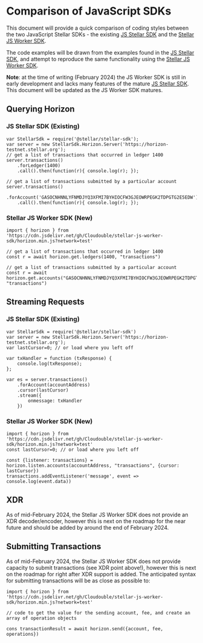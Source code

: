 # Comparison of JavaScript SDKs

This document will provide a quick comparison of coding styles between the two JavaScript Stellar SDKs - the existing [JS Stellar SDK](https://github.com/stellar/js-stellar-sdk) and the [Stellar JS Worker SDK](https://github.com/Cloudouble/stellar-js-worker-sdk).

The code examples will be drawn from the examples found in the [JS Stellar SDK](https://github.com/stellar/js-stellar-sdk), and attempt to reproduce the same functionality using the [Stellar JS Worker SDK](https://github.com/Cloudouble/stellar-js-worker-sdk).

**Note**: at the time of writing (February 2024) the JS Worker SDK is still in early development and lacks many features of the mature [JS Stellar SDK](https://github.com/stellar/js-stellar-sdk). This document will be updated as the JS Worker SDK matures. 

## Querying Horizon

### JS Stellar SDK (Existing)

```
var StellarSdk = require('@stellar/stellar-sdk');
var server = new StellarSdk.Horizon.Server('https://horizon-testnet.stellar.org');
// get a list of transactions that occurred in ledger 1400
server.transactions()
    .forLedger(1400)
    .call().then(function(r){ console.log(r); });

// get a list of transactions submitted by a particular account
server.transactions()
    .forAccount('GASOCNHNNLYFNMDJYQ3XFMI7BYHIOCFW3GJEOWRPEGK2TDPGTG2E5EDW')
    .call().then(function(r){ console.log(r); });
```

### Stellar JS Worker SDK (New)

```
import { horizon } from 'https://cdn.jsdelivr.net/gh/Cloudouble/stellar-js-worker-sdk/horizon.min.js?network=test'

// get a list of transactions that occurred in ledger 1400
const r = await horizon.get.ledgers(1400, "transactions")

// get a list of transactions submitted by a particular account
const r = await horizon.get.accounts("GASOCNHNNLYFNMDJYQ3XFMI7BYHIOCFW3GJEOWRPEGK2TDPGTG2E5EDW", "transactions")
```

## Streaming Requests

### JS Stellar SDK (Existing)

```
var StellarSdk = require('@stellar/stellar-sdk')
var server = new StellarSdk.Horizon.Server('https://horizon-testnet.stellar.org');
var lastCursor=0; // or load where you left off

var txHandler = function (txResponse) {
    console.log(txResponse);
};

var es = server.transactions()
    .forAccount(accountAddress)
    .cursor(lastCursor)
    .stream({
        onmessage: txHandler
    })
```

### Stellar JS Worker SDK (New)

```
import { horizon } from 'https://cdn.jsdelivr.net/gh/Cloudouble/stellar-js-worker-sdk/horizon.min.js?network=test'
const lastCursor=0; // or load where you left off

const {listener: transactions} = horizon.listen.accounts(accountAddress, "transactions", {cursor: lastCursor})
transactions.addEventListener('message', event => console.log(event.data))

```

## XDR

As of mid-February 2024, the Stellar JS Worker SDK does not provide an XDR decoder/encoder, however this is next on the roadmap for the near future and should be added by around the end of February 2024.


## Submitting Transactions

As of mid-February 2024, the Stellar JS Worker SDK does not provide capacity to submit transactions (see XDR point above!), however this is next on the roadmap for right after XDR support is added. The anticipated syntax for submitting transactions will be as close as possible to: 

```
import { horizon } from 'https://cdn.jsdelivr.net/gh/Cloudouble/stellar-js-worker-sdk/horizon.min.js?network=test'

// code to get the value for the sending account, fee, and create an array of operation objects

cons transactionResult = await horizon.send({account, fee, operations})

```
